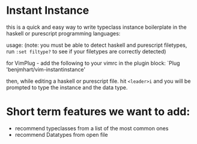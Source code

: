 # Instant Instance

this is a quick and easy way to write typeclass instance boilerplate in the haskell or purescript programming languages:

usage:
(note: you must be able to detect haskell and purescript filetypes,  run `:set filtype?` to see if your filetypes are correctly detected)

for VimPlug - add the following to your vimrc in the plugin block:
`Plug 'benjmhart/vim-instantinstance'

then, while editing a haskell or purescript file.  hit `<leader>i` and you will be prompted to type the instance and the data type.



# Short term features we want to add:
- recommend typeclasses from a list of the most common ones
- recommend Datatypes from open file
